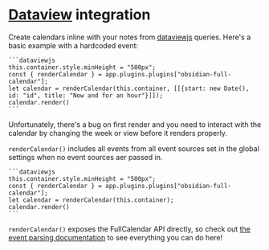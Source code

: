 # [Dataview](https://github.com/blacksmithgu/obsidian-dataview) integration

Create calendars inline with your notes from [dataviewjs](https://blacksmithgu.github.io/obsidian-dataview/api/intro/) queries. Here's a basic example with a hardcoded event:

````
```dataviewjs
this.container.style.minHeight = "500px";
const { renderCalendar } = app.plugins.plugins["obsidian-full-calendar"];
let calendar = renderCalendar(this.container, [[{start: new Date(), id: "id", title: "Now and for an hour"}]]);
calendar.render()
```
````

Unfortunately, there's a bug on first render and you need to interact with the calendar by changing the week or view before it renders properly.

`renderCalendar()` includes all events from all event sources set in the global settings when no event sources aer passed in.

````
```dataviewjs
this.container.style.minHeight = "500px";
const { renderCalendar } = app.plugins.plugins["obsidian-full-calendar"];
let calendar = renderCalendar(this.container);
calendar.render()
```
````

`renderCalendar()` exposes the FullCalendar API directly, so check out [the event parsing documentation](https://fullcalendar.io/docs/event-parsing) to see everything you can do here!
